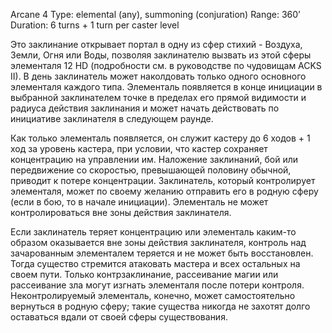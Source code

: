 Arcane 4
Type: elemental (any), summoning (conjuration)
Range: 360’
Duration: 6 turns + 1 turn per caster level

Это заклинание открывает портал в одну из сфер стихий - Воздуха, Земли, Огня или Воды, позволяя заклинателю вызвать из этой сферы элементаля 12 HD (подробности см. в руководстве по чудовищам ACKS II). В день заклинатель может наколдовать только одного основного элементаля каждого типа. Элементаль появляется в конце инициации в выбранной заклинателем точке в пределах его прямой видимости и радиуса действия заклинания и может начать действовать по инициативе заклинателя в следующем раунде.

Как только элементаль появляется, он служит кастеру до 6 ходов + 1 ход за уровень кастера, при условии, что кастер сохраняет концентрацию на управлении им. Наложение заклинаний, бой или передвижение со скоростью, превышающей половину обычной, приводит к потере концентрации. Заклинатель, который контролирует элементаля, может по своему желанию отправить его в родную сферу (если в бою, то в начале инициации). Элементаль не может контролироваться вне зоны действия заклинателя.

Если заклинатель теряет концентрацию или элементаль каким-то образом оказывается вне зоны действия заклинателя, контроль над зачарованным элементалем теряется и не может быть восстановлен. Тогда существо стремится атаковать мастера и всех остальных на своем пути. Только контрзаклинание, рассеивание магии или рассеивание зла могут изгнать элементаля после потери контроля. Неконтролируемый элементаль, конечно, может самостоятельно вернуться в родную сферу; такие существа никогда не захотят долго оставаться вдали от своей сферы существования.